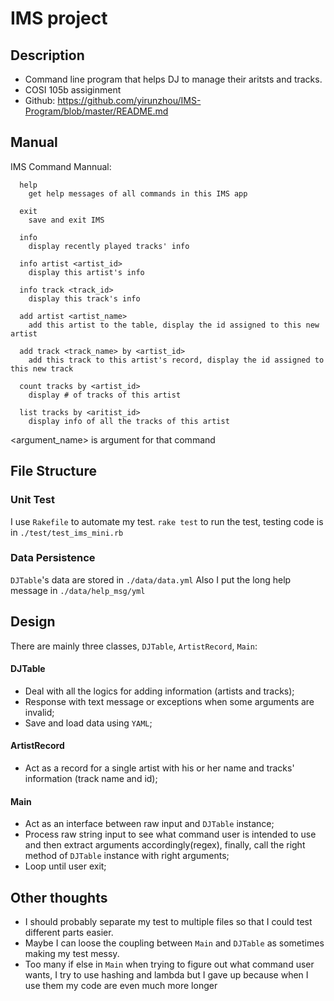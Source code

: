 
# IMS project

## Description

- Command line program that helps DJ to manage their aritsts and tracks. 
- COSI 105b assiginment 
- Github: 
https://github.com/yirunzhou/IMS-Program/blob/master/README.md

## Manual

IMS Command Mannual:

      help
        get help messages of all commands in this IMS app
      
      exit
        save and exit IMS
      
      info
        display recently played tracks' info
      
      info artist <artist_id>
        display this artist's info
      
      info track <track_id>
        display this track's info
      
      add artist <artist_name>
        add this artist to the table, display the id assigned to this new artist
      
      add track <track_name> by <artist_id>
        add this track to this artist's record, display the id assigned to this new track
      
      count tracks by <artist_id>
        display # of tracks of this artist
      
      list tracks by <aritist_id>
        display info of all the tracks of this artist


<argument_name> is argument for that command

## File Structure

### Unit Test

I use `Rakefile` to automate my test.
`rake test` to run the test, testing code is in `./test/test_ims_mini.rb`


### Data Persistence

`DJTable`'s data are stored in `./data/data.yml`
Also I put the long help message in `./data/help_msg/yml`


## Design

There are mainly three classes, `DJTable`, `ArtistRecord`, `Main`:

 #### DJTable
 - Deal with all the logics for adding information (artists and tracks);
 - Response with text message or exceptions when some arguments are invalid;
 - Save and load data using `YAML`;
 
 #### ArtistRecord
 - Act as a record for a single artist with his or her name and tracks' information (track name and id);
 
 #### Main
 - Act as an interface between raw input and `DJTable` instance;
 - Process raw string input to see what command user is intended to use and then extract arguments accordingly(regex), finally, call the right method of `DJTable` instance with right arguments;
 - Loop until user exit;
 


## Other thoughts

- I should probably separate my test to multiple files so that I could test different parts easier.
- Maybe I can loose the coupling between `Main` and `DJTable` as sometimes making my test messy.
- Too many if else in `Main` when trying to figure out what command user wants, I try to use hashing and lambda but I gave up because when I use them my code are even much more longer
